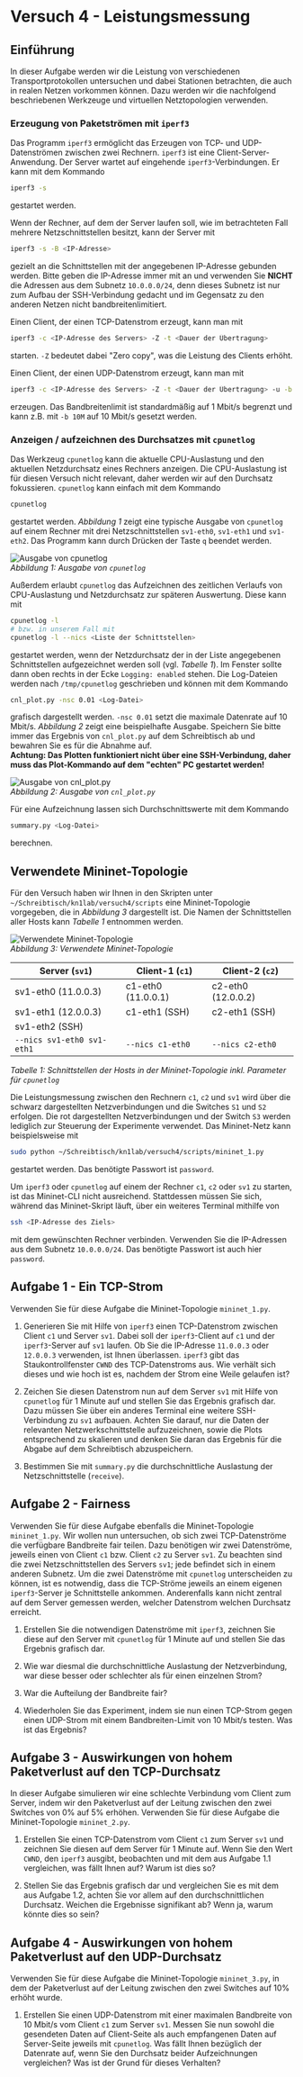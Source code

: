 # Versuch 4 - Leistungsmessung

## Einführung

In dieser Aufgabe werden wir die Leistung von verschiedenen Transportprotokollen untersuchen und dabei Stationen betrachten, die auch in realen Netzen vorkommen können. Dazu werden wir die nachfolgend beschriebenen Werkzeuge und virtuellen Netztopologien verwenden.

### Erzeugung von Paketströmen mit `iperf3`

Das Programm `iperf3` ermöglicht das Erzeugen von TCP- und UDP-Datenströmen zwischen zwei Rechnern. `iperf3` ist eine Client-Server-Anwendung. Der Server wartet auf eingehende `iperf3`-Verbindungen. Er kann mit dem Kommando

```bash
iperf3 -s
```

gestartet werden.

Wenn der Rechner, auf dem der Server laufen soll, wie im betrachteten Fall mehrere Netzschnittstellen besitzt, kann der Server mit 

```bash
iperf3 -s -B <IP-Adresse>
```

gezielt an die Schnittstellen mit der angegebenen IP-Adresse gebunden werden. Bitte geben die IP-Adresse immer mit an und verwenden Sie **NICHT** die Adressen aus dem Subnetz `10.0.0.0/24`, denn dieses Subnetz ist nur zum Aufbau der SSH-Verbindung gedacht und im Gegensatz zu den anderen Netzen nicht bandbreitenlimitiert.

Einen Client, der einen TCP-Datenstrom erzeugt, kann man mit

```bash
iperf3 -c <IP-Adresse des Servers> -Z -t <Dauer der Übertragung>
```

starten. `-Z` bedeutet dabei "Zero copy", was die Leistung des Clients erhöht.

Einen Client, der einen UDP-Datenstrom erzeugt, kann man mit 

```bash
iperf3 -c <IP-Adresse des Servers> -Z -t <Dauer der Übertragung> -u -b <Bandbreitenlimit>
```

erzeugen. Das Bandbreitenlimit ist standardmäßig auf 1 Mbit/s begrenzt und kann z.B. mit `-b 10M` auf 10 Mbit/s gesetzt werden. 

### Anzeigen / aufzeichnen des Durchsatzes mit `cpunetlog`

Das Werkzeug `cpunetlog` kann die aktuelle CPU-Auslastung und den aktuellen Netzdurchsatz eines Rechners anzeigen. Die CPU-Auslastung ist für diesen Versuch nicht relevant, daher werden wir auf den Durchsatz fokussieren. `cpunetlog` kann einfach mit dem Kommando 

```bash
cpunetlog
```

gestartet werden. *Abbildung 1* zeigt eine typische Ausgabe von `cpunetlog` auf einem Rechner mit drei Netzschnittstellen `sv1-eth0`, `sv1-eth1` und `sv1-eth2`. Das Programm kann durch Drücken der Taste `q` beendet werden.

![Ausgabe von cpunetlog](images/ausgabe-cpunetlog.png)<br>
*Abbildung 1: Ausgabe von `cpunetlog`*

Außerdem erlaubt `cpunetlog` das Aufzeichnen des zeitlichen Verlaufs von CPU-Auslastung und Netzdurchsatz zur späteren Auswertung. Diese kann mit

```bash
cpunetlog -l
# bzw. in unserem Fall mit
cpunetlog -l --nics <Liste der Schnittstellen>
```

gestartet werden, wenn der Netzdurchsatz der in der Liste angegebenen Schnittstellen aufgezeichnet werden soll (vgl. *Tabelle 1*). Im Fenster sollte dann oben rechts in der Ecke `Logging: enabled` stehen. Die Log-Dateien werden nach `/tmp/cpunetlog` geschrieben und können mit dem Kommando

```bash
cnl_plot.py -nsc 0.01 <Log-Datei>
```

grafisch dargestellt werden. `-nsc 0.01` setzt die maximale Datenrate auf 10 Mbit/s. *Abbildung 2* zeigt eine beispielhafte Ausgabe. Speichern Sie bitte immer das Ergebnis von `cnl_plot.py` auf dem Schreibtisch ab und bewahren Sie es für die Abnahme auf.<br>
**Achtung: Das Plotten funktioniert nicht über eine SSH-Verbindung, daher muss das Plot-Kommando auf dem "echten" PC gestartet werden!**

![Ausgabe von cnl_plot.py](images/ausgabe-plot.png)<br>
*Abbildung 2: Ausgabe von `cnl_plot.py`*

Für eine Aufzeichnung lassen sich Durchschnittswerte mit dem Kommando

```bash
summary.py <Log-Datei>
```

berechnen.

## Verwendete Mininet-Topologie

Für den Versuch haben wir Ihnen in den Skripten unter `~/Schreibtisch/kn1lab/versuch4/scripts` eine Mininet-Topologie vorgegeben, die in *Abbildung 3* dargestellt ist. Die Namen der Schnittstellen aller Hosts kann *Tabelle 1* entnommen werden.

![Verwendete Mininet-Topologie](images/topologie.png)<br>
*Abbildung 3: Verwendete Mininet-Topologie*

| Server (`sv1`)             | Client-1 (`c1`)      | Client-2 (`c2`)      |
|----------------------------|----------------------|----------------------|
| sv1-eth0 (11.0.0.3)        | c1-eth0 (11.0.0.1)   | c2-eth0 (12.0.0.2)   |
| sv1-eth1 (12.0.0.3)        | c1-eth1 (SSH)        | c2-eth1 (SSH)        |
| sv1-eth2 (SSH)             |                      |                      |
| `--nics sv1-eth0 sv1-eth1` | `--nics c1-eth0`     | `--nics c2-eth0`     |

*Tabelle 1: Schnittstellen der Hosts in der Mininet-Topologie inkl. Parameter für `cpunetlog`*

Die Leistungsmessung zwischen den Rechnern `c1`, `c2` und `sv1` wird über die schwarz dargestellten Netzverbindungen und die Switches `S1` und `S2` erfolgen. Die rot dargestellten Netzverbindungen und der Switch `S3` werden lediglich zur Steuerung der Experimente verwendet. Das Mininet-Netz kann beispielsweise mit

```bash
sudo python ~/Schreibtisch/kn1lab/versuch4/scripts/mininet_1.py
```

gestartet werden. Das benötigte Passwort ist `password`.

Um `iperf3` oder `cpunetlog` auf einem der Rechner `c1`, `c2` oder `sv1` zu starten, ist das Mininet-CLI nicht ausreichend. Stattdessen müssen Sie sich, während das Mininet-Skript läuft, über ein weiteres Terminal mithilfe von

```bash
ssh <IP-Adresse des Ziels>
```

mit dem gewünschten Rechner verbinden. Verwenden Sie die IP-Adressen aus dem Subnetz `10.0.0.0/24`. Das benötigte Passwort ist auch hier `password`.

## Aufgabe 1 - Ein TCP-Strom

Verwenden Sie für diese Aufgabe die Mininet-Topologie `mininet_1.py`.

1. Generieren Sie mit Hilfe von `iperf3` einen TCP-Datenstrom zwischen Client `c1` und Server `sv1`. Dabei soll der `iperf3`-Client auf `c1` und der `iperf3`-Server auf `sv1` laufen. Ob Sie die IP-Adresse `11.0.0.3` oder `12.0.0.3` verwenden, ist Ihnen überlassen. `iperf3` gibt das Staukontrollfenster `CWND` des TCP-Datenstroms aus. Wie verhält sich dieses und wie hoch ist es, nachdem der Strom eine Weile gelaufen ist?

1. Zeichen Sie diesen Datenstrom nun auf dem Server `sv1` mit Hilfe von `cpunetlog` für 1 Minute auf und stellen Sie das Ergebnis grafisch dar. Dazu müssen Sie über ein anderes Terminal eine weitere SSH-Verbindung zu `sv1` aufbauen. Achten Sie darauf, nur die Daten der relevanten Netzwerkschnittstelle aufzuzeichnen, sowie die Plots entsprechend zu skalieren und denken Sie daran das Ergebnis für die Abgabe auf dem Schreibtisch abzuspeichern.

1. Bestimmen Sie mit `summary.py` die durchschnittliche Auslastung der Netzschnittstelle (`receive`). 

## Aufgabe 2 - Fairness

Verwenden Sie für diese Aufgabe ebenfalls die Mininet-Topologie `mininet_1.py`. Wir wollen nun untersuchen, ob sich zwei TCP-Datenströme die verfügbare Bandbreite fair teilen. Dazu benötigen wir zwei Datenströme, jeweils einen von Client `c1` bzw. Client `c2` zu Server `sv1`. Zu beachten sind die zwei Netzschnittstellen des Servers `sv1`; jede befindet sich in einem anderen Subnetz. Um die zwei Datenströme mit `cpunetlog` unterscheiden zu können, ist es notwendig, dass die TCP-Ströme jeweils an einem eigenen `iperf3`-Server je Schnittstelle ankommen. Anderenfalls kann nicht zentral auf dem Server gemessen werden, welcher Datenstrom welchen Durchsatz erreicht. 

1. Erstellen Sie die notwendigen Datenströme mit `iperf3`, zeichnen Sie diese auf den Server mit `cpunetlog` für 1 Minute auf und stellen Sie das Ergebnis grafisch dar.

1. Wie war diesmal die durchschnittliche Auslastung der Netzverbindung, war diese besser oder schlechter als für einen einzelnen Strom?

1. War die Aufteilung der Bandbreite fair?

1. Wiederholen Sie das Experiment, indem sie nun einen TCP-Strom gegen einen UDP-Strom mit einem Bandbreiten-Limit von 10 Mbit/s testen. Was ist das Ergebnis?

## Aufgabe 3 - Auswirkungen von hohem Paketverlust auf den TCP-Durchsatz

In dieser Aufgabe simulieren wir eine schlechte Verbindung vom Client zum Server, indem wir den Paketverlust auf der Leitung zwischen den zwei Switches von 0% auf 5% erhöhen. Verwenden Sie für diese Aufgabe die Mininet-Topologie `mininet_2.py`.

1. Erstellen Sie einen TCP-Datenstrom vom Client `c1` zum Server `sv1` und zeichnen Sie diesen auf dem Server für 1 Minute auf. Wenn Sie den Wert `CWND`, den `iperf3` ausgibt, beobachten und mit dem aus Aufgabe 1.1 vergleichen, was fällt Ihnen auf? Warum ist dies so?

1. Stellen Sie das Ergebnis grafisch dar und vergleichen Sie es mit dem aus Aufgabe 1.2, achten Sie vor allem auf den durchschnittlichen Durchsatz. Weichen die Ergebnisse signifikant ab? Wenn ja, warum könnte dies so sein?

## Aufgabe 4 - Auswirkungen von hohem Paketverlust auf den UDP-Durchsatz

Verwenden Sie für diese Aufgabe die Mininet-Topologie `mininet_3.py`, in dem der Paketverlust auf der Leitung zwischen den zwei Switches auf 10% erhöht wurde.

1. Erstellen Sie einen UDP-Datenstrom mit einer maximalen Bandbreite von 10 Mbit/s vom Client `c1` zum Server `sv1`. Messen Sie nun sowohl die gesendeten Daten auf Client-Seite als auch empfangenen Daten auf Server-Seite jeweils mit `cpunetlog`. Was fällt Ihnen bezüglich der Datenrate auf, wenn Sie den Durchsatz beider Aufzeichnungen vergleichen? Was ist der Grund für dieses Verhalten?
